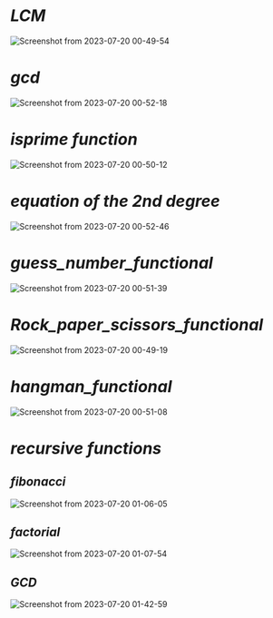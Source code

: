*_LCM_*
===
![Screenshot from 2023-07-20 00-49-54](https://github.com/yasinnorozzadeh/python-course2/assets/88095232/bb629bb4-373e-4671-8512-ee7b44a4e8ea)

*_gcd_*
===
![Screenshot from 2023-07-20 00-52-18](https://github.com/yasinnorozzadeh/python-course2/assets/88095232/457ace00-b047-4cee-b4dc-988f1ea10de9)

*_isprime function_*
================
![Screenshot from 2023-07-20 00-50-12](https://github.com/yasinnorozzadeh/python-course2/assets/88095232/4332d73d-21e5-46d8-ba54-e03647833ef1)

*_equation of the 2nd degree_*
==========================
![Screenshot from 2023-07-20 00-52-46](https://github.com/yasinnorozzadeh/python-course2/assets/88095232/f9f4ac4c-c7cf-40d2-af7a-d1170a552c60)

*_guess_number_functional_*
=======================
![Screenshot from 2023-07-20 00-51-39](https://github.com/yasinnorozzadeh/python-course2/assets/88095232/83e0468c-534c-4cc0-81b6-b95ee5898882)

*_Rock_paper_scissors_functional_*
==============================
![Screenshot from 2023-07-20 00-49-19](https://github.com/yasinnorozzadeh/python-course2/assets/88095232/b98d43bb-8793-4f0e-b3c8-55113e9feb87)

*_hangman_functional_*
==================
![Screenshot from 2023-07-20 00-51-08](https://github.com/yasinnorozzadeh/python-course2/assets/88095232/a3bd9031-6d66-4216-9952-7acbd9123db8)

*_recursive functions_*
===================
*_fibonacci_*
---------
![Screenshot from 2023-07-20 01-06-05](https://github.com/yasinnorozzadeh/python-course2/assets/88095232/867afd84-4adf-4abe-9438-033d2452a627)

*_factorial_*
---------
![Screenshot from 2023-07-20 01-07-54](https://github.com/yasinnorozzadeh/python-course2/assets/88095232/7b6af0e2-7146-42ab-9083-94ee14f08e8b)

*_GCD_*
---
![Screenshot from 2023-07-20 01-42-59](https://github.com/yasinnorozzadeh/python-course2/assets/88095232/60739d31-7344-4133-8007-39cf79fc5315)
